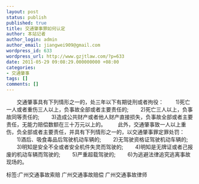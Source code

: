 ```yaml
---
layout: post
status: publish
published: true
title: 交通肇事罪如何认定
author: 本站记者
author_login: admin
author_email: jiangwei909@gmail.com
wordpress_id: 633
wordpress_url: http://www.gzjtlaw.com/?p=633
date: 2011-05-29 09:08:29.000000000 +08:00
categories:
- 交通肇事
tags: []
comments: []
---
```

　　交通肇事具有下列情形之一的，处三年以下有期徒刑或者拘役： 　　1)死亡一人或者重伤三人以上，负事故全部或者主要责任的; 　　2)死亡三人以上，负事故同等责任的; 　　3)造成公共财产或者他人财产直接损失，负事故全部或者主要责任，无能力赔偿数额在三十万元以上的。 　　此外，交通肇事致一人以上重伤，负全部或者主要责任，并具有下列情形之一的，以交通肇事罪定罪处罚： 　　1)酒后、吸食毒品后驾驶机动车辆的; 　　2)无驾驶资格证驾驶机动车辆的; 　　3)明知是安全不全或者安全机件失灵而驾驶的; 　　4)明知是无牌证或者己报废的机动车辆而驾驶的; 　　5)严重超载驾驶的; 　　6)为逃避法律追究逃离事故现场的。 标签:广州交通事故索赔 广州交通事故赔偿 广州交通事故律师
